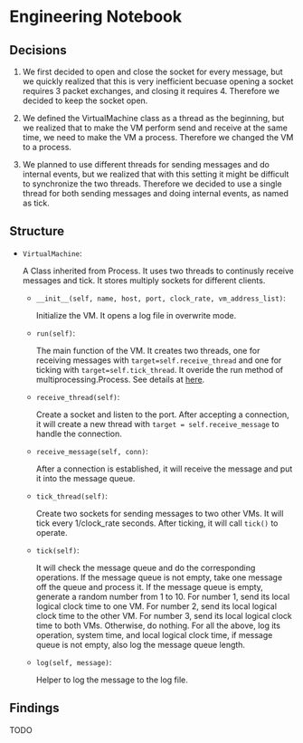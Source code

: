 # Engineering Notebook

## Decisions

1. We first decided to open and close the socket for every message, but we quickly realized that this is very inefficient becuase opening a socket requires 3 packet exchanges, and closing it requires 4. Therefore we decided to keep the socket open.

2. We defined the VirtualMachine class as a thread as the beginning, but we realized that to make the VM perform send and receive at the same time, we need to make the VM a process. Therefore we changed the VM to a process.

3. We planned to use different threads for sending messages and do internal events, but we realized that with this setting it might be difficult to synchronize the two threads. Therefore we decided to use a single thread for both sending messages and doing internal events, as named as tick.

## Structure

- `VirtualMachine`:

    A Class inherited from Process. It uses two threads to continusly receive messages and tick. It stores multiply sockets for different clients.

  - `__init__(self, name, host, port, clock_rate, vm_address_list)`:

    Initialize the VM. It opens a log file in overwrite mode.

  - `run(self)`:

    The main function of the VM. It creates two threads, one for receiving messages with `target=self.receive_thread` and one for ticking with `target=self.tick_thread`. It overide the run method of multiprocessing.Process. See details at [here](https://docs.python.org/3/library/multiprocessing.html#multiprocessing.Process.run).

  - `receive_thread(self)`:

    Create a socket and listen to the port. After accepting a connection, it will create a new thread with `target = self.receive_message` to handle the connection.

  - `receive_message(self, conn)`:
  
    After a connection is established, it will receive the message and put it into the message queue.

  - `tick_thread(self)`:

    Create two sockets for sending messages to two other VMs. It will tick every 1/clock_rate seconds. After ticking, it will call `tick()` to operate.

  - `tick(self)`:

    It will check the message queue and do the corresponding operations. If the message queue is not empty, take one message off the queue and process it. If the message queue is empty, generate a random number from 1 to 10. For number 1, send its local logical clock time to one VM. For number 2, send its local logical clock time to the other VM. For number 3, send its local logical clock time to both VMs. Otherwise, do nothing. For all the above, log its operation, system time, and local logical clock time, if message queue is not empty, also log the message queue length.
  
  - `log(self, message)`:

    Helper to log the message to the log file.

## Findings

TODO
